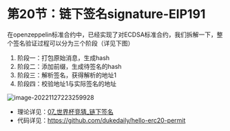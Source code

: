 # 第20节：链下签名signature-EIP191

在openzeppelin标准合约中，已经实现了对ECDSA标准合约，我们拆解一下，整个签名验证过程可以分为三个阶段（详见下图）

1. 阶段一：打包原始消息，生成hash
2. 阶段二：添加前缀，生成待签名的hash
3. 阶段三：解析签名，获得解析的地址1
4. 阶段四：校验地址1与实际签名的地址

![image-20221127223259928](https://duke-typora.s3.ap-southeast-1.amazonaws.com/uPic/image-20221127223259928.png)



- 理论详见：[07\_世界杯竞猜_链下签名](https://dukedaily.github.io/solidity-expert/08_%E9%A1%B9%E7%9B%AE%E5%AE%9E%E6%88%98-%E4%B8%96%E7%95%8C%E6%9D%AF%E7%AB%9E%E7%8C%9C/docs/07_%E4%B8%96%E7%95%8C%E6%9D%AF%E7%AB%9E%E7%8C%9C_%E9%93%BE%E4%B8%8B%E7%AD%BE%E5%90%8D.html)
- 代码详见：https://github.com/dukedaily/hello-erc20-permit
